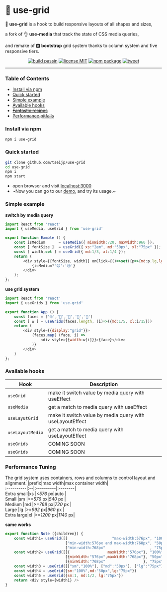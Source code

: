 # 🤏 use-grid
🤏 __use-grid__ is
a hook to build responsive layouts of all shapes and sizes,

a fork of 👌 __use-media__ that track the state of CSS media queries,

and remake of 🅱 __bootstrap__ grid system thanks to column system and five responsive tiers.

<p align="center">
  <a href="https://github.com/tseijp/use-grid">    <img alt="build passin"src="https://img.shields.io/badge/build-passing-green.svg"/></a>
  <a href="https://github.com/tseijp/use-grid">    <img alt="license MIT" src="https://img.shields.io/badge/license-MIT-green.svg"/></a>
  <a href="https://www.npmjs.com/package/use-grid"><img alt="npm package" src="https://img.shields.io/badge/npm_package-0.5.0-green.svg"/></a>
  <a href="https://twitter.com/intent/tweet?url=https://tsei.jp/hook/use-grid/&text=🤏 use-grid is
  a hook to build responsive layouts of all shapes and sizes." ><img alt="tweet" src="https://img.shields.io/twitter/url?style=social&url=https%3A%2F%2Ftwitter.com%2Ftseijp"/></a>
</p>

<hr>

### Table of Contents
* [Install via npm](#install-via-npm)
* [Quick started](#quick-started)
* [Simple example](#simple-example)
* [Available hooks](#available-hooks)
* [~~Fantastic recipes~~](#fantastic-recipes)
* [~~Performance pitfalls~~](#performance-pitfalls)

### Install via npm
```bash
npm i use-grid
```

### Quick started
```bash
git clone github.com/tseijp/use-grid
cd use-grid
npm i
npm start
```
* open browser and visit [localhost:3000](http://localhost:3000/)
* ~Now you can go to our [demo](https://tsei.jp/hook/use-grid), and try its usage.~

### Simple example

__switch by media query__
```js
import React from 'react'
import { useMedia, useGrid } from 'use-grid'

export function Exmple () {
    const isMedium      = useMedia({ minWidth:720, maxWidth:960 });
    const [ fontSize ]  = useGrid({ xs:"2em", md:"50px", xl:"75px" });
    const [ width,set ] = useGrid({ md:1/3, xl:1/4 });
    return (
        <div style={{fontSize, width}} onClick={()=>set({p=>{md:p.lg,lg:p.md}})}>
            {isMedium?'😃':'😢'}
        </div>
    );
};
```

__use grid system__

```js
import React from 'react'
import { useGrids } from 'use-grid'

export function App () {
    const faces = ['🙄','🤣','🧐','🤯','🤮']
    const [ w ] = useGrids(faces.length, (i)=>({md:1/5, xl:i/15}))
    return (
        <div style={{display:"grid"}}>
            {faces.map( (face, i) =>
                <div style={{width:w[i]}}>{face}</div>
            )}
        </div>
    )
};
```

### Available hooks

| Hook              | Description                                             |
| ----------------- | ------------------------------------------------------- |
| `useGrid`         | make it switch value by media query with useEffect      |
| `useMedia`        | get a match to media query with useEffect |
| `useLayutGrid`    | make it switch value by media query with useLayoutEffect|
| `useLayoutMedia`  | get a match to media query with useLayoutEffect |
| `useGrids`        | COMING SOON |
| `useGrids`        | COMING SOON |

### Performance Tuning
The grid system uses containers, rows and columns to control layout and alignment.
 |prefix|max width|max container width|  
:----------|:--|:----------|:--------|  
Extra small|xs |<_576_   px|auto     |  
Small      |sm |>=_576_  px|_540_ px |  
Medium     |md |>=_768_  px|_720_ px |  
Large      |lg |>=_992_  px|_960_ px |  
Extra large|xl |>=_1200_ px|_1140_ px|  

__same works__
```javascript
export function Note ({children}) {
    const width1= useGrid([[                    "max-width:576px", "100%"],
                           ["min-width:576px and max-width:768px", "50px"],
                           ["min-width:768px"                    , "75px"]])
    const width2= useGrid([[{                 maxWidth:"576px"}, "100%"],
                           [{minWidth:"576px",maxWidth:"768px"}, "50px"],
                           [{minWidth:"768px"                 }, "75px"]])
    const width3 = useGrid([["sm","100%"], ["md":"50px"], ["lg":"75px"]])
    const width4 = useGrid({sm:"100%",md:"50px",lg:"75px"})
    const width5 = useGrid({sm:1, md:1/2, lg:"75px"})
    return <div style={width1} />
}
```

